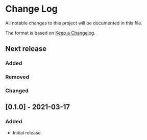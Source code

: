 # Change Log

All notable changes to this project will be documented in this file.

The format is based on [Keep a Changelog](http://keepachangelog.com/).

## Next release

### Added
### Removed
### Changed

## [0.1.0] - 2021-03-17

### Added

* Initial release.
